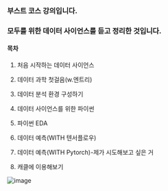 ### 부스트 코스 강의입니다.

### 모두를 위한 데이터 사이언스를 듣고 정리한 것입니다.

#### 목차

1. 처음 시작하는 데이터 사이언스

2. 데이터 과학 첫걸음(w.엔트리)

3. 데이터 분석 환경 구성하기

4. 데이터 사이언스를 위한 파이썬

5. 파이썬 EDA

6. 데이터 예측(WITH 텐서플로우)

7. 데이터 예측(WITH Pytorch)-제가 시도해보고 싶은 거

8. 캐클에 이용해보기


![image](https://user-images.githubusercontent.com/86671456/153760280-b88d5e5e-f9b3-44de-b1e3-bc1eb3ef9665.png)
